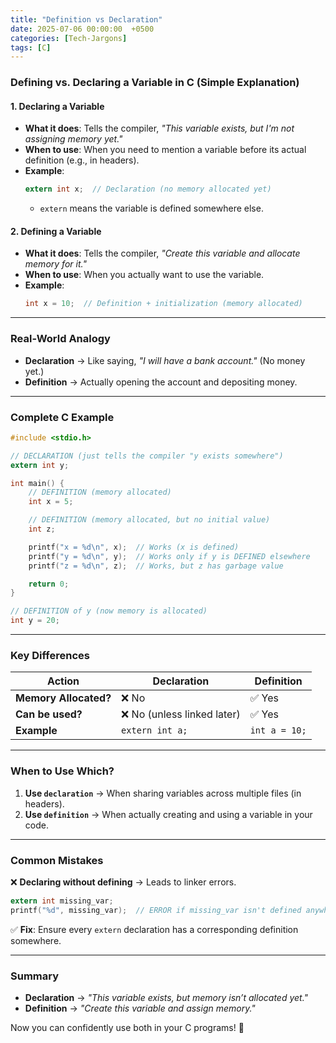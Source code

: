 ```yaml
---
title: "Definition vs Declaration"
date: 2025-07-06 00:00:00  +0500
categories: [Tech-Jargons]
tags: [C]
---
```


### **Defining vs. Declaring a Variable in C (Simple Explanation)**

#### **1. Declaring a Variable**  
- **What it does**: Tells the compiler, *"This variable exists, but I'm not assigning memory yet."*  
- **When to use**: When you need to mention a variable before its actual definition (e.g., in headers).  
- **Example**:  
  ```c
  extern int x;  // Declaration (no memory allocated yet)
  ```
  - `extern` means the variable is defined somewhere else.  

#### **2. Defining a Variable**  
- **What it does**: Tells the compiler, *"Create this variable and allocate memory for it."*  
- **When to use**: When you actually want to use the variable.  
- **Example**:  
  ```c
  int x = 10;  // Definition + initialization (memory allocated)
  ```

---

### **Real-World Analogy**  
- **Declaration** → Like saying, *"I will have a bank account."* (No money yet.)  
- **Definition** → Actually opening the account and depositing money.  

---

### **Complete C Example**  
```c
#include <stdio.h>

// DECLARATION (just tells the compiler "y exists somewhere")
extern int y;  

int main() {
    // DEFINITION (memory allocated)
    int x = 5;  

    // DEFINITION (memory allocated, but no initial value)
    int z;      

    printf("x = %d\n", x);  // Works (x is defined)
    printf("y = %d\n", y);  // Works only if y is DEFINED elsewhere
    printf("z = %d\n", z);  // Works, but z has garbage value

    return 0;
}

// DEFINITION of y (now memory is allocated)
int y = 20;  
```

---

### **Key Differences**  

| **Action**  | **Declaration** | **Definition** |
|-------------|-----------------|----------------|
| **Memory Allocated?** | ❌ No | ✅ Yes         |
| **Can be used?** | ❌ No (unless linked later) | ✅ Yes |
| **Example** | `extern int a;` | `int a = 10;` |

---

### **When to Use Which?**  
1. **Use `declaration`** → When sharing variables across multiple files (in headers).  
2. **Use `definition`** → When actually creating and using a variable in your code.  

---

### **Common Mistakes**  
❌ **Declaring without defining** → Leads to linker errors.  
```c
extern int missing_var;  
printf("%d", missing_var);  // ERROR if missing_var isn't defined anywhere
```

✅ **Fix**: Ensure every `extern` declaration has a corresponding definition somewhere.  

---

### **Summary**  
- **Declaration** → *"This variable exists, but memory isn’t allocated yet."*  
- **Definition** → *"Create this variable and assign memory."*  

Now you can confidently use both in your C programs! 🚀
